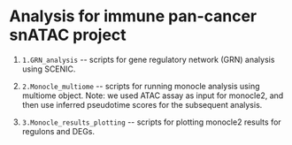 # Analysis for immune pan-cancer snATAC project

1. ```1.GRN_analysis``` -- scripts for gene regulatory network (GRN) analysis using SCENIC.

2. ```2.Monocle_multiome``` -- scripts for running monocle analysis using multiome object. Note: we used ATAC assay as input for monocle2, and then use inferred pseudotime scores for the subsequent analysis.

3. ```3.Monocle_results_plotting``` -- scripts for plotting monocle2 results for regulons and DEGs.